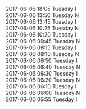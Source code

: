 2017-06-06 18:05 Tuesday  I  
2017-06-06 13:50 Tuesday  N  
2017-06-06 13:45 Tuesday  I  
2017-06-06 10:25 Tuesday  N  
2017-06-06 10:20 Tuesday  I  
2017-06-06 09:45 Tuesday  N  
2017-06-06 08:15 Tuesday  I  
2017-06-06 08:10 Tuesday  N  
2017-06-06 06:50 Tuesday  I  
2017-06-06 06:40 Tuesday  N  
2017-06-06 06:30 Tuesday  I  
2017-06-06 06:20 Tuesday  N  
2017-06-06 06:10 Tuesday  I  
2017-06-06 06:00 Tuesday  N  
2017-06-06 05:55 Tuesday  I  
